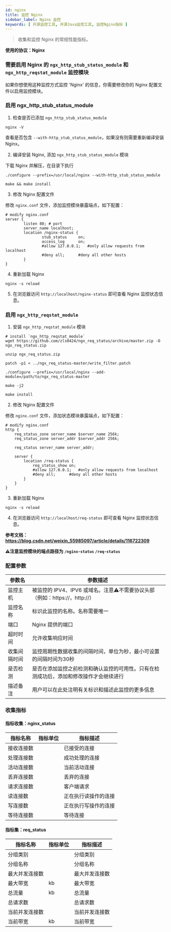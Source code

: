 ```yaml
---
id: nginx
title: 监控 Nginx
sidebar_label: Nginx 监控
keywords: [ 开源监控工具, 开源Java监控工具, 监控Nginx指标 ]
---
```


> 收集和监控 Nginx 的常规性能指标。

**使用的协议：Nginx**

### 需要启用 Nginx 的 `ngx_http_stub_status_module` 和 `ngx_http_reqstat_module` 监控模块

如果你想使用这种监控方式监控 'Nginx' 的信息，你需要修改你的 Nginx 配置文件以启用监控模块。

### 启用 ngx_http_stub_status_module

1. 检查是否已添加 `ngx_http_stub_status_module`

```shell
nginx -V
```

查看是否包含 `--with-http_stub_status_module`，如果没有则需要重新编译安装 Nginx。

2. 编译安装 Nginx, 添加 `ngx_http_stub_status_module` 模块

下载 Nginx 并解压，在目录下执行

```shell
./configure --prefix=/usr/local/nginx --with-http_stub_status_module

make && make install
```

3. 修改 Nginx 配置文件

修改 `nginx.conf` 文件，添加监控模块暴露端点，如下配置：

```shell
# modify nginx.conf
server {
        listen 80; # port
        server_name localhost;
        location /nginx-status {
                stub_status     on;
                access_log      on;
                #allow 127.0.0.1;	#only allow requests from localhost
 	            #deny all;		#deny all other hosts
        }
}
```

4. 重新加载 Nginx

```shell
nginx -s reload
```

5. 在浏览器访问 `http://localhost/nginx-status` 即可查看 Nginx 监控状态信息。

### 启用 `ngx_http_reqstat_module`

1. 安装 `ngx_http_reqstat_module` 模块

```shell
# install `ngx_http_reqstat_module`
wget https://github.com/zls0424/ngx_req_status/archive/master.zip -O ngx_req_status.zip

unzip ngx_req_status.zip

patch -p1 < ../ngx_req_status-master/write_filter.patch

./configure --prefix=/usr/local/nginx --add-module=/path/to/ngx_req_status-master

make -j2

make install
```

2. 修改 Nginx 配置文件

修改 `nginx.conf` 文件，添加状态模块暴露端点，如下配置：

```shell
# modify nginx.conf
http {
    req_status_zone server_name $server_name 256k;
    req_status_zone server_addr $server_addr 256k;

    req_status server_name server_addr;

    server {
        location /req-status {
            req_status_show on;
            #allow 127.0.0.1;	#only allow requests from localhost
 	        #deny all;		#deny all other hosts
        }
    }
}
```

3. 重新加载 Nginx

```shell
nginx -s reload
```

4. 在浏览器访问 `http://localhost/req-status` 即可查看 Nginx 监控状态信息。

**参考文档： https://blog.csdn.net/weixin_55985097/article/details/116722309**

**⚠️注意监控模块的端点路径为 `/nginx-status` `/req-status`**

### 配置参数

| 参数名	    | 参数描述                                                |
|---------|-----------------------------------------------------|
| 监控主机	   | 被监控的 IPV4、IPV6 或域名。注意⚠️不需要协议头部（例如：https://，http://） |
| 监控名称	   | 标识此监控的名称。名称需要唯一                                     |
| 端口	     | Nginx 提供的端口                                         |
| 超时时间	   | 允许收集响应时间                                            |
| 收集间隔时间	 | 监控周期性数据收集的间隔时间，单位为秒，最小可设置的间隔时间为30秒                  |
| 是否检测	   | 是否在添加监控之前检测和确认监控的可用性。只有在检测成功后，添加和修改操作才会继续进行         |
| 描述备注	   | 用户可以在此处注明有关标识和描述此监控的更多信息                            |

### 收集指标

#### 指标收集：nginx_status

| 指标名称	 | 指标单位	 | 指标描述       |
|-------|-------|------------|
| 接收连接数 |       | 已接受的连接     |
| 处理连接数 |       | 成功处理的连接    |
| 活动连接数 |       | 当前活动连接     |
| 丢弃连接数 |       | 丢弃的连接      |
| 请求连接数 |       | 客户端请求      |
| 读连接数  |       | 正在执行读操作的连接 |
| 写连接数  |       | 正在执行写操作的连接 |
| 等待连接数 |       | 等待连接       |

#### 指标集：req_status

| 指标名称		  | 指标单位 | 指标描述    |
|---------|------|---------|
| 分组类别    |      | 分组类别    |
| 分组名称    |      | 分组名称    |
| 最大并发连接数 |      | 最大并发连接数 |
| 最大带宽    | kb   | 最大带宽    |
| 总流量     | kb   | 总流量     |
| 总请求数    |      | 总请求数    |
| 当前并发连接数 |      | 当前并发连接数 |
| 当前带宽    | kb   | 当前带宽    |


